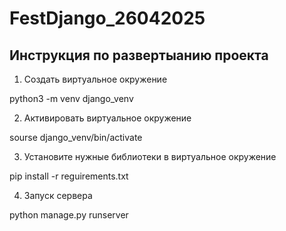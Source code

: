 # FestDjango_26042025

## Инструкция по развертыанию проекта
1. Создать виртуальное окружение

python3 -m venv django_venv

2. Активировать виртуальное окружение

sourse django_venv/bin/activate

3. Установите нужные библиотеки в виртуальное окружение

pip install -r reguirements.txt

4. Запуск сервера

python manage.py runserver

